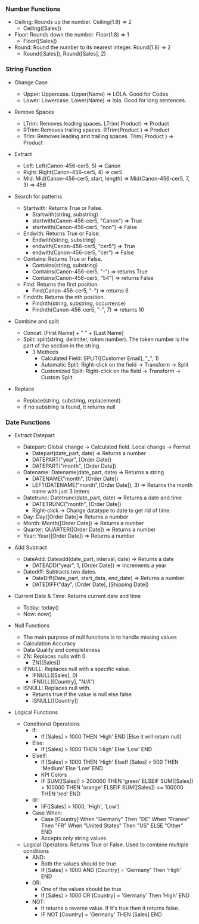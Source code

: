 ### Number Functions

- Ceiling: Rounds up the number. Ceiling(1.8) => 2
  - Ceiling([Sales])
- Floor: Rounds down the number. Floor(1.8) => 1
  - Floor([Sales])
- Round: Round the number to its nearest integer. Round(1.8) => 2
  - Round([Sales]), Round([Sales], 2)

### String Function

- Change Case
  - Upper: Uppercase. Upper(Name) => LOLA. Good for Codes
  - Lower: Lowercase. Lower(Name) => lola. Good for long sentences.

- Remove Spaces
  - LTrim: Removes leading spaces. LTrim( Product) => Product
  - RTrim: Removes trailing spaces. RTrim(Product ) => Product
  - Trim: Removes leading and trailing spaces. Trim( Product ) => Product

- Extract
  - Left: Left(Canon-456-cer5, 5) => Canon
  - Right: Right(Canon-456-cer5, 4) => cer5
  - Mid: Mid(Canon-456-cer5, start, length) => Mid(Canon-456-cer5, 7, 3) => 456

- Search for patterns
  - Startwith: Returns True or False.
    - Startwith(string, substring)
    - startwith(Canon-456-cer5, "Canon") => True
    - startwith(Canon-456-cer5, "non") => False
  - Endwith: Returns True or False.
    - Endwith(string, substring)
    - endwith(Canon-456-cer5, "cer5") => True
    - endwith(Canon-456-cer5, "cer") => False
  - Contains: Returns True or False.
    - Contains(string, substring)
    - Contains(Canon-456-cer5, "-") => returns True
    - Contains(Canon-456-cer5, "54") => returns False
  - Find: Returns the first position.
    - Find(Canon-456-cer5, "-") => returns 6
  - Findnth: Returns the nth position.
    - Findnth(string, substring, occurrence) 
    - Findnth(Canon-456-cer5, "-", 7) => returns 10
- Combine and split
  - Concat: [First Name] + " " + [Last Name]
  - Split: split(string, delimiter, token number). The token number is the part of the section in the string.
    - 3 Methods
      - Calculated Field: SPLIT([Customer Email], "_", 1)
      - Automatic Split: Right-click on the field -> Transform -> Split
      - Customized Split: Right-click on the field -> Transform -> Custom Split

- Replace
  - Replace(string, substring, replacement)
  - If no substring is found, it returns null

### Date Functions

- Extract Datepart
  - Datepart: Global change -> Calculated field. Local change -> Format
    - Datepart(date_part, date) => Returns a number
    - DATEPART("year", [Order Date])
    - DATEPART("month", [Order Date])
  - Datename: Datename(date_part, date) => Returns a string
    - DATENAME("month", [Order Date])
    - LEFT(DATENAME("month",[Order Date]), 3) => Returns the month name with just 3 letters
  - Datetrunc: Datetrunc(date_part, date) => Returns a date and time
    - DATETRUNC("month", [Order Date])
    - Right-click -> Change datatype to date to get rid of time.
  - Day: Day([Order Date]=> Returns a number
  - Month: Month([Order Date]) => Returns a number
  - Quarter: QUARTER([Order Date]) => Returns a number
  - Year: Year([Order Date]) => Returns a number
- Add Subtract
  - DateAdd: Dateadd(date_part, interval, date) => Returns a date
    - DATEADD("year", 1, [Order Date]) => Increments a year
  - Datediff: Subtracts two dates.
    - DateDiff(Date_part, start_data, end_date) => Returns a number
    - DATEDIFF("day", [Order Date], [Shipping Date])
- Current Date & Time: Returns current date and time
  - Today: today()
  - Now: now()

- Null Functions
  - The main purpose of null functions is to handle missing values
  - Calculation Accuracy
  - Data Quality and completeness
  - ZN: Replaces nulls with 0.
    - ZN([Sales])
  - IFNULL: Replaces null with a specific value.
    - IFNULL([Sales], 0)
    - IFNULL([Country], "N/A")
  - ISNULL: Replaces null with.
    - Returns true if the value is null else false
    - ISNULL([Country])

- Logical Functions
  - Conditional Operations
    - If:
      - If [Sales] > 1000 THEN 'High' END [Else it will return null]
    - Else:
      - If [Sales] > 1000 THEN 'High' Else 'Low' END
    - ElseIf:
      - If [Sales] > 1000 THEN 'High' ElseIf [Sales] > 500 THEN 'Medium' Else 'Low' END
      - KPI Colors
      - IF SUM([Sales]) > 200000 THEN 'green'
        ELSEIF SUM([Sales]) > 100000 THEN 'orange'
        ELSEIF SUM([Sales]) <= 100000 THEN 'red'
        END
    - IIF:
      - IIF([Sales] > 1000, 'High', 'Low')
    - Case When:
      - Case [Country] When "Germany" Then "DE" When "Franee" Then "FR" When "United States" Then "US" ELSE "Other" END
      - Accepts only string values
  - Logical Operators: Returns True or False. Used to combine multiple conditions
    - AND:
      - Both the values should be true
      - If [Sales] > 1000 AND [Country] = 'Germany' Then 'High' END
    - OR:
      - One of the values should be true
      - If [Sales] > 1000 OR [Country] = 'Germany' Then 'High' END
    - NOT:
      - It returns a reverse value. If it's true then it returns false.
      - IF NOT [Country] = 'Germany' THEN [Sales] END
